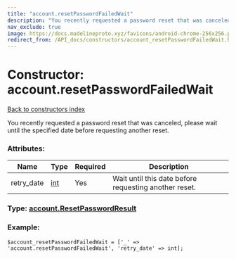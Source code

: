 ```yaml
---
title: "account.resetPasswordFailedWait"
description: "You recently requested a password reset that was canceled, please wait until the specified date before requesting another reset."
nav_exclude: true
image: https://docs.madelineproto.xyz/favicons/android-chrome-256x256.png
redirect_from: /API_docs/constructors/account_resetPasswordFailedWait.html
---
```

# Constructor: account.resetPasswordFailedWait  
[Back to constructors index](/API_docs/constructors/index.html)



You recently requested a password reset that was canceled, please wait until the specified date before requesting another reset.

### Attributes:

| Name     |    Type       | Required | Description |
|----------|---------------|----------|-------------|
|retry\_date|[int](/API_docs/types/int.html) | Yes|Wait until this date before requesting another reset.|



### Type: [account.ResetPasswordResult](/API_docs/types/account.ResetPasswordResult.html)


### Example:

```
$account_resetPasswordFailedWait = ['_' => 'account.resetPasswordFailedWait', 'retry_date' => int];
```  
